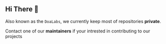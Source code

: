 ## Hi There 👋

Also known as the `DoaLabs`, we currently keep most of repositories **private**. 

Contact one of our **maintainers** if your intrested in contributing to our projects
